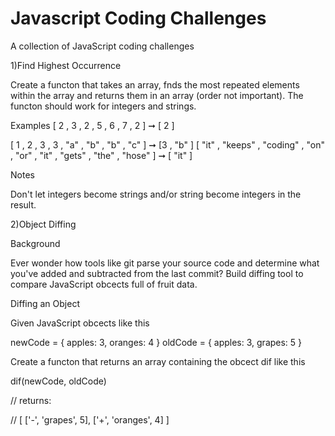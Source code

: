 # Javascript Coding Challenges
 A collection of JavaScript coding challenges

1)Find Highest Occurrence

Create a functon that takes an array, fnds the most repeated elements within the array and
returns them in an array (order not important). The functon should work for integers and
strings.

Examples
[ 2 , 3 , 2 , 5 , 6 , 7 , 2 ]  ➞ [ 2 ]

[ 1 , 2 , 3 , 3 , "a" , "b" , "b" , "c" ]  ➞ [3 , "b" ]
[ "it" , "keeps" , "coding" , "on" , "or" , "it" , "gets" , "the" , "hose" ]  ➞ [ "it" ]

Notes

Don't let integers become strings and/or string become integers in the result.

2)Object Diffing

Background

Ever wonder how tools like git parse your source code and determine what you've added
and subtracted from the last commit?
Build diffing tool to compare JavaScript obcects full of fruit data.

Diffing an Object

Given JavaScript obcects like this

newCode = {
 apples: 3,
 oranges: 4
}
oldCode = {
 apples: 3,
 grapes: 5
}

Create a functon that returns an array containing the obcect dif like this

dif(newCode, oldCode)

// returns:

// [ ['-', 'grapes', 5], ['+', 'oranges', 4] ]

